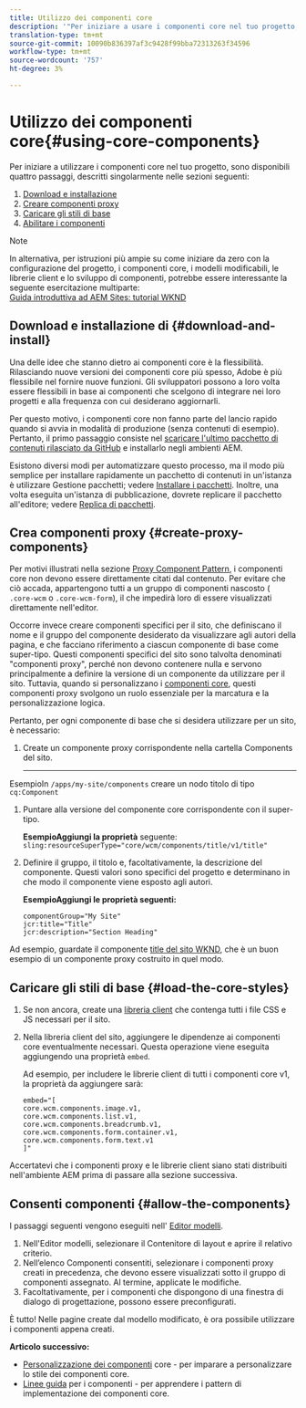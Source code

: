 ```yaml
---
title: Utilizzo dei componenti core
description: '"Per iniziare a usare i componenti core nel tuo progetto, devi seguire tre passaggi: scaricate e installate, create componenti proxy, caricate gli stili di base e consentite i componenti nei modelli."'
translation-type: tm+mt
source-git-commit: 10090b836397af3c9428f99bba72313263f34596
workflow-type: tm+mt
source-wordcount: '757'
ht-degree: 3%

---
```



# Utilizzo dei componenti core{#using-core-components}

Per iniziare a utilizzare i componenti core nel tuo progetto, sono disponibili quattro passaggi, descritti singolarmente nelle sezioni seguenti:

1. [Download e installazione](#download-and-install)
1. [Creare componenti proxy](#create-proxy-components)
1. [Caricare gli stili di base](#load-the-core-styles)
1. [Abilitare i componenti](#allow-the-components)

>[!NOTE]
>
>In alternativa, per istruzioni più ampie su come iniziare da zero con la configurazione del progetto, i componenti core, i modelli modificabili, le librerie client e lo sviluppo di componenti, potrebbe essere interessante la seguente esercitazione multiparte:\
>[Guida introduttiva ad AEM Sites: tutorial WKND](https://docs.adobe.com/content/help/en/experience-manager-learn/getting-started-wknd-tutorial-develop/overview.html)

## Download e installazione di {#download-and-install}

Una delle idee che stanno dietro ai componenti core è la flessibilità. Rilasciando nuove versioni dei componenti core più spesso,  Adobe è più flessibile nel fornire nuove funzioni. Gli sviluppatori possono a loro volta essere flessibili in base ai componenti che scelgono di integrare nei loro progetti e alla frequenza con cui desiderano aggiornarli.

Per questo motivo, i componenti core non fanno parte del lancio rapido quando si avvia in modalità di produzione (senza contenuti di esempio). Pertanto, il primo passaggio consiste nel [scaricare l&#39;ultimo pacchetto di contenuti rilasciato da GitHub](https://github.com/adobe/aem-core-wcm-components/releases/latest) e installarlo negli ambienti AEM.

Esistono diversi modi per automatizzare questo processo, ma il modo più semplice per installare rapidamente un pacchetto di contenuti in un&#39;istanza è utilizzare Gestione pacchetti; vedere [Installare i pacchetti](https://docs.adobe.com/content/help/en/experience-manager-65/administering/contentmanagement/package-manager.html#installing-packages). Inoltre, una volta eseguita un&#39;istanza di pubblicazione, dovrete replicare il pacchetto all&#39;editore; vedere [Replica di pacchetti](https://docs.adobe.com/content/help/en/experience-manager-65/administering/contentmanagement/package-manager.html#replicating-packages).

## Crea componenti proxy {#create-proxy-components}

Per motivi illustrati nella sezione [Proxy Component Pattern](/help/developing/guidelines.md#proxy-component-pattern), i componenti core non devono essere direttamente citati dal contenuto. Per evitare che ciò accada, appartengono tutti a un gruppo di componenti nascosto ( `.core-wcm` o `.core-wcm-form`), il che impedirà loro di essere visualizzati direttamente nell&#39;editor.

Occorre invece creare componenti specifici per il sito, che definiscano il nome e il gruppo del componente desiderato da visualizzare agli autori della pagina, e che facciano riferimento a ciascun componente di base come super-tipo. Questi componenti specifici del sito sono talvolta denominati &quot;componenti proxy&quot;, perché non devono contenere nulla e servono principalmente a definire la versione di un componente da utilizzare per il sito. Tuttavia, quando si personalizzano i [componenti core](/help/developing/customizing.md), questi componenti proxy svolgono un ruolo essenziale per la marcatura e la personalizzazione logica.

Pertanto, per ogni componente di base che si desidera utilizzare per un sito, è necessario:

1. Create un componente proxy corrispondente nella cartella Components del sito.

   ****
EsempioIn  `/apps/my-site/components` creare un nodo titolo di tipo  `cq:Component`

1. Puntare alla versione del componente core corrispondente con il super-tipo.

   **EsempioAggiungi la proprietà**
seguente:\
   `sling:resourceSuperType="core/wcm/components/title/v1/title"`

1. Definire il gruppo, il titolo e, facoltativamente, la descrizione del componente. Questi valori sono specifici del progetto e determinano in che modo il componente viene esposto agli autori.

   **EsempioAggiungi le proprietà seguenti:**


   ```shell
   componentGroup="My Site"
   jcr:title="Title"  
   jcr:description="Section Heading"
   ```

Ad esempio, guardate il componente [title del sito WKND](https://github.com/adobe/aem-guides-wknd/blob/master/ui.apps/src/main/content/jcr_root/apps/wknd/components/title/.content.xml), che è un buon esempio di un componente proxy costruito in quel modo.

## Caricare gli stili di base {#load-the-core-styles}

1. Se non ancora, create una [libreria client](https://experienceleague.adobe.com/docs/experience-manager-cloud-service/implementing/developing/full-stack/clientlibs.html) che contenga tutti i file CSS e JS necessari per il sito.
1. Nella libreria client del sito, aggiungere le dipendenze ai componenti core eventualmente necessari. Questa operazione viene eseguita aggiungendo una proprietà `embed`.

   Ad esempio, per includere le librerie client di tutti i componenti core v1, la proprietà da aggiungere sarà:

   ```shell
   embed="[  
   core.wcm.components.image.v1,  
   core.wcm.components.list.v1,  
   core.wcm.components.breadcrumb.v1,  
   core.wcm.components.form.container.v1,  
   core.wcm.components.form.text.v1  
   ]"
   ```

Accertatevi che i componenti proxy e le librerie client siano stati distribuiti nell&#39;ambiente AEM prima di passare alla sezione successiva.

## Consenti componenti {#allow-the-components}

I passaggi seguenti vengono eseguiti nell&#39; [Editor modelli](https://docs.adobe.com/content/help/en/experience-manager-cloud-service/sites/authoring/features/templates.html).

1. Nell&#39;Editor modelli, selezionare il Contenitore di layout e aprire il relativo criterio.
1. Nell’elenco Componenti consentiti, selezionare i componenti proxy creati in precedenza, che devono essere visualizzati sotto il gruppo di componenti assegnato. Al termine, applicate le modifiche.
1. Facoltativamente, per i componenti che dispongono di una finestra di dialogo di progettazione, possono essere preconfigurati.

È tutto! Nelle pagine create dal modello modificato, è ora possibile utilizzare i componenti appena creati.

**Articolo successivo:**

* [Personalizzazione dei componenti](/help/developing/customizing.md)  core - per imparare a personalizzare lo stile dei componenti core.
* [Linee guida](/help/developing/guidelines.md)  per i componenti - per apprendere i pattern di implementazione dei componenti core.

